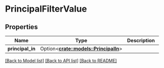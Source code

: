 # PrincipalFilterValue

## Properties

Name | Type | Description | Notes
------------ | ------------- | ------------- | -------------
**principal_in** | Option<[**crate::models::PrincipalIn**](PrincipalIn.md)> |  | [optional]

[[Back to Model list]](../README.md#documentation-for-models) [[Back to API list]](../README.md#documentation-for-api-endpoints) [[Back to README]](../README.md)


